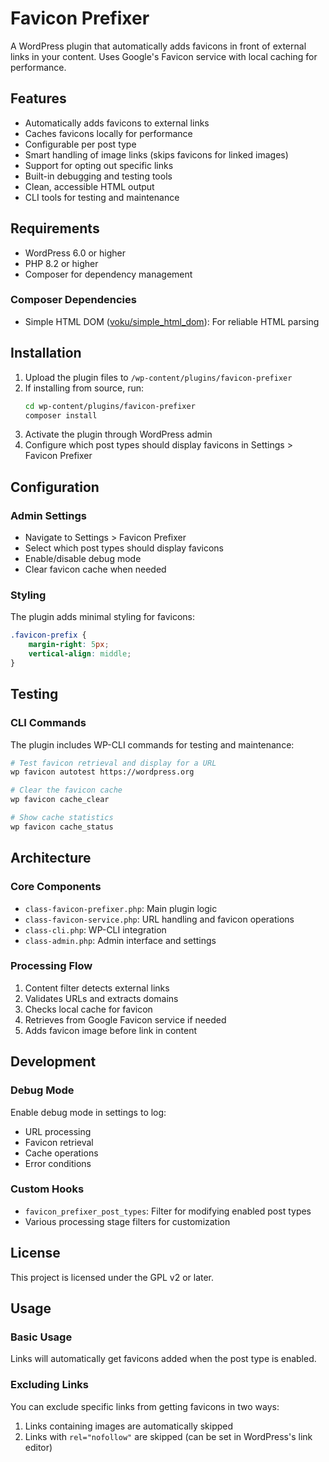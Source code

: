 # Favicon Prefixer

A WordPress plugin that automatically adds favicons in front of external links in your content. Uses Google's Favicon service with local caching for performance.

## Features

- Automatically adds favicons to external links
- Caches favicons locally for performance
- Configurable per post type
- Smart handling of image links (skips favicons for linked images)
- Support for opting out specific links
- Built-in debugging and testing tools
- Clean, accessible HTML output
- CLI tools for testing and maintenance

## Requirements

- WordPress 6.0 or higher
- PHP 8.2 or higher
- Composer for dependency management

### Composer Dependencies
- Simple HTML DOM ([voku/simple_html_dom](https://github.com/voku/simple_html_dom)): For reliable HTML parsing

## Installation

1. Upload the plugin files to `/wp-content/plugins/favicon-prefixer`
2. If installing from source, run:
   ```bash
   cd wp-content/plugins/favicon-prefixer
   composer install
   ```
3. Activate the plugin through WordPress admin
4. Configure which post types should display favicons in Settings > Favicon Prefixer

## Configuration

### Admin Settings
- Navigate to Settings > Favicon Prefixer
- Select which post types should display favicons
- Enable/disable debug mode
- Clear favicon cache when needed

### Styling
The plugin adds minimal styling for favicons:
```css
.favicon-prefix {
    margin-right: 5px;
    vertical-align: middle;
}
```

## Testing

### CLI Commands
The plugin includes WP-CLI commands for testing and maintenance:

```bash
# Test favicon retrieval and display for a URL
wp favicon autotest https://wordpress.org

# Clear the favicon cache
wp favicon cache_clear

# Show cache statistics
wp favicon cache_status
```

## Architecture

### Core Components
- `class-favicon-prefixer.php`: Main plugin logic
- `class-favicon-service.php`: URL handling and favicon operations
- `class-cli.php`: WP-CLI integration
- `class-admin.php`: Admin interface and settings

### Processing Flow
1. Content filter detects external links
2. Validates URLs and extracts domains
3. Checks local cache for favicon
4. Retrieves from Google Favicon service if needed
5. Adds favicon image before link in content

## Development

### Debug Mode
Enable debug mode in settings to log:
- URL processing
- Favicon retrieval
- Cache operations
- Error conditions

### Custom Hooks
- `favicon_prefixer_post_types`: Filter for modifying enabled post types
- Various processing stage filters for customization

## License

This project is licensed under the GPL v2 or later. 

## Usage

### Basic Usage
Links will automatically get favicons added when the post type is enabled.

### Excluding Links
You can exclude specific links from getting favicons in two ways:

1. Links containing images are automatically skipped
2. Links with `rel="nofollow"` are skipped (can be set in WordPress's link editor)